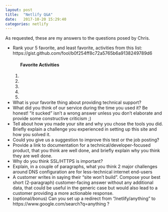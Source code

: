 ```yaml
---
layout: post
title:  "Netlify Q&A"
date:   2017-10-20 15:29:40
categories: netlify
---
```

As requested, these are my answers to the questions posed by Chris.

<ul>

<li>Rank your 5 favorite, and least favorite, activities from this list: https://gist.github.com/fool/b0f254ff8c72a5765b6a9138249789d6
<ol>
<h4>Favorite Activities</h4>
<li></li>
<li></li>
<li></li>
<li></li>
<li></li>
</ol>


</li>

<li>What is your favorite thing about providing technical support?</li>

<li>What did you think of our service during the time you used it?  Be honest!  “it sucked” isn’t a wrong answer unless you don’t elaborate and provide some constructive criticism ;)</li>

<li>Tell about how you made your site and why you chose the tools you did.  Briefly explain a challenge you experienced in setting up this site and how you solved it.</li>

<li>Could you give us a suggestion to improve this test or the job posting?</li>

<li>Provide a link to documentation for a technical/developer-focused product, that you think are well done, and briefly explain why you think they are well done.</li>

<li>Why do you think SSL/HTTPS is important?</li>

<li>Explain, in a couple of paragraphs, what you think 2 major challenges around DNS configuration are for less-technical internet end-users</li>

<li>A customer writes in saying their “site won’t build”.  Compose your best short (2-paragraph) customer-facing answer without any additional data, that could be useful in the generic case but would also lead to a customer providing a more actionable response.</li>

<li>(optional/bonus) Can you set up a redirect from “/netlify/anything” to https://www.google.com/search?q=anything ?</li>
</ul>
